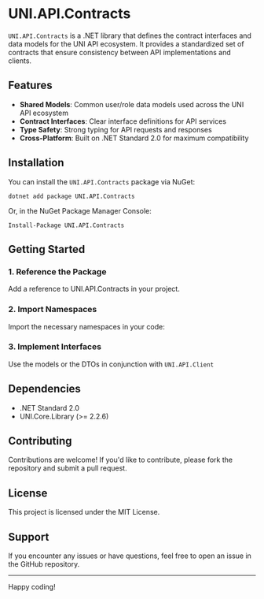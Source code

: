 # UNI.API.Contracts

`UNI.API.Contracts` is a .NET library that defines the contract interfaces and data models for the UNI API ecosystem. It provides a standardized set of contracts that ensure consistency between API implementations and clients.

## Features

- **Shared Models**: Common user/role data models used across the UNI API ecosystem
- **Contract Interfaces**: Clear interface definitions for API services
- **Type Safety**: Strong typing for API requests and responses
- **Cross-Platform**: Built on .NET Standard 2.0 for maximum compatibility

## Installation

You can install the `UNI.API.Contracts` package via NuGet:
```shell
dotnet add package UNI.API.Contracts
```
Or, in the NuGet Package Manager Console:
```shell
Install-Package UNI.API.Contracts
```

## Getting Started

### 1. Reference the Package

Add a reference to UNI.API.Contracts in your project.

### 2. Import Namespaces

Import the necessary namespaces in your code:

### 3. Implement Interfaces

Use the models or the DTOs in conjunction with `UNI.API.Client`

## Dependencies

- .NET Standard 2.0
- UNI.Core.Library (>= 2.2.6)

## Contributing

Contributions are welcome! If you'd like to contribute, please fork the repository and submit a pull request.

## License

This project is licensed under the MIT License.

## Support

If you encounter any issues or have questions, feel free to open an issue in the GitHub repository.

---

Happy coding!
